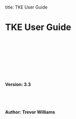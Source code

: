 title: TKE User Guide

# TKE User Guide

<br><br><br><br><br><br><br>

#### Version: 3.3

<br><br>

#### Author: Trevor Williams